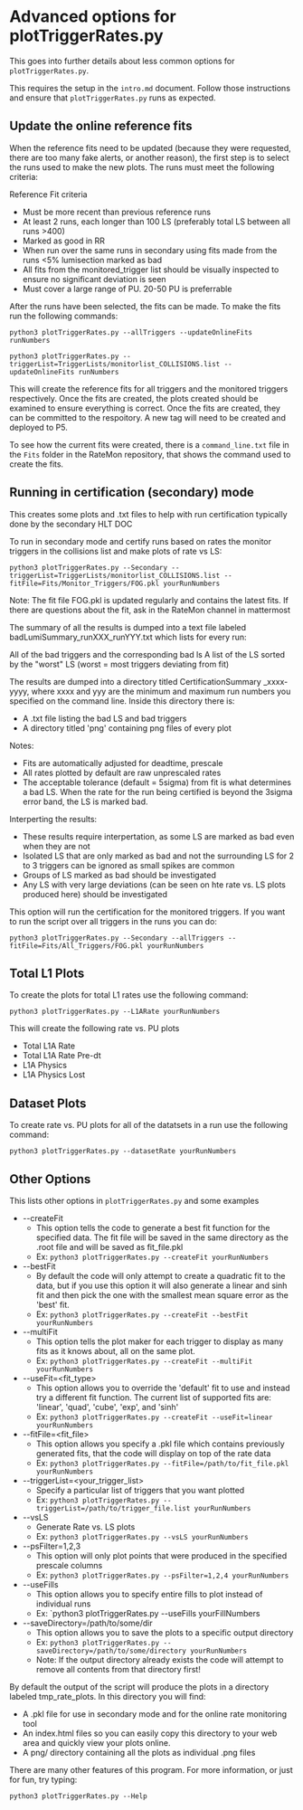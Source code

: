 # Advanced options for plotTriggerRates.py

This goes into further details about less common options for `plotTriggerRates.py`.

This requires the setup in the `intro.md` document. Follow those instructions and ensure that `plotTriggerRates.py` runs as expected.

## Update the online reference fits

When the reference fits need to be updated (because they were requested, there are too many fake alerts, or another reason), the first step is to select the runs used to make the new plots. The runs must meet the following criteria:

Reference Fit criteria
- Must be more recent than previous reference runs
- At least 2 runs, each longer than 100 LS (preferably total LS between all runs >400)
- Marked as good in RR
- When run over the same runs in secondary using fits made from the runs <5% lumisection marked as bad
- All fits from the monitored_trigger list should be visually inspected to ensure no significant deviation is seen
- Must cover a large range of PU. 20-50 PU is preferrable

After the runs have been selected, the fits can be made. To make the fits run the following commands:

```
python3 plotTriggerRates.py --allTriggers --updateOnlineFits runNumbers

python3	plotTriggerRates.py --triggerList=TriggerLists/monitorlist_COLLISIONS.list --updateOnlineFits runNumbers
```

This will create the reference fits for all triggers and the monitored triggers respectively. Once the fits are created, the plots created should be examined to ensure everything is correct.
Once the fits are created, they can be committed to the respoitory. A new tag will need to be created and deployed to P5.

To see how the current fits were created, there is a `command_line.txt` file in the `Fits` folder in the RateMon repository, that shows the command used to create the fits.

## Running in certification (secondary) mode 

This creates some plots and .txt files to help with run certification typically done by the secondary HLT DOC

To run in secondary mode and certify runs based on rates the monitor triggers in the collisions list and make plots of rate vs LS:

```
python3 plotTriggerRates.py --Secondary --triggerList=TriggerLists/monitorlist_COLLISIONS.list --fitFile=Fits/Monitor_Triggers/FOG.pkl yourRunNumbers
```

Note: The fit file FOG.pkl is updated regularly and contains the latest fits. If there are questions about the fit, ask in the RateMon channel in mattermost

The summary of all the results is dumped into a text file labeled badLumiSummary_runXXX_runYYY.txt which lists for every run:

All of the bad triggers and the corresponding bad ls
A list of the LS sorted by the "worst" LS (worst = most triggers deviating from fit) 

The results are dumped into a directory titled CertificationSummary _xxxx-yyyy, where xxxx and yyy are the minimum and maximum run numbers you specified on the command line. Inside this directory there is:

- A .txt file listing the bad LS and bad triggers
- A directory titled 'png' containing png files of every plot 

Notes:

- Fits are automatically adjusted for deadtime, prescale
- All rates plotted by default are raw unprescaled rates
- The acceptable tolerance (default = 5sigma) from fit is what determines a bad LS. When the rate for the run being certified is beyond the 3sigma error band, the LS is marked bad. 

Interperting the results:

- These results require interpertation, as some LS are marked as bad even when they are not
- Isolated LS that are only marked as bad and not the surrounding LS for 2 to 3 triggers can be ignored as small spikes are common
- Groups of LS marked as bad should be investigated
- Any LS with very large deviations (can be seen on hte rate vs. LS plots produced here) should be investigated

This option will run the certification for the monitored triggers. If you want to run the script over all triggers in the runs you can do:

```
python3 plotTriggerRates.py --Secondary --allTriggers --fitFile=Fits/All_Triggers/FOG.pkl yourRunNumbers
```

## Total L1 Plots

To create the plots for total L1 rates use the following command:

```
python3 plotTriggerRates.py --L1ARate yourRunNumbers
```

This will create the following rate vs. PU plots
- Total L1A Rate
- Total L1A Rate Pre-dt
- L1A Physics
- L1A Physics Lost

## Dataset Plots

To create rate vs. PU plots for all of the datatsets in a run use the following command:

```
python3 plotTriggerRates.py --datasetRate yourRunNumbers
```

## Other Options

This lists other options in `plotTriggerRates.py` and some examples

- --createFit
   - This option tells the code to generate a best fit function for the specified data. The fit file will be saved in the same directory as the .root file and will be saved as fit_file.pkl
   - Ex: `python3 plotTriggerRates.py --createFit yourRunNumbers`
- --bestFit
   - By default the code will only attempt to create a quadratic fit to the data, but if you use this option it will also generate a linear and sinh fit and then pick the one with the smallest mean square error as the 'best' fit.
   - Ex: `python3 plotTriggerRates.py --createFit --bestFit yourRunNumbers`
- --multiFit
   - This option tells the plot maker for each trigger to display as many fits as it knows about, all on the same plot.
   - Ex: `python3 plotTriggerRates.py --createFit --multiFit yourRunNumbers`
- --useFit=<fit_type>
   - This option allows you to override the 'default' fit to use and instead try a different fit function. The current list of supported fits are: 'linear', 'quad', 'cube', 'exp', and 'sinh'
   - Ex: `python3 plotTriggerRates.py --createFit --useFit=linear yourRunNumbers`
- --fitFile=<fit_file>
   - This option allows you specify a .pkl file which contains previously generated fits, that the code will display on top of the rate data
   - Ex: `python3 plotTriggerRates.py --fitFile=/path/to/fit_file.pkl yourRunNumbers`
- --triggerList=<your_trigger_list>
   - Specify a particular list of triggers that you want plotted
   - Ex: `python3 plotTriggerRates.py --triggerList=/path/to/trigger_file.list yourRunNumbers`
- --vsLS
   - Generate Rate vs. LS plots
   - Ex: `python3 plotTriggerRates.py --vsLS yourRunNumbers`
- --psFilter=1,2,3
   - This option will only plot points that were produced in the specified prescale columns
   - Ex: `python3 plotTriggerRates.py --psFilter=1,2,4 yourRunNumbers`
- --useFills
   - This option allows you to specify entire fills to plot instead of individual runs
   - Ex: `python3 plotTriggerRates.py --useFills yourFillNumbers
- --saveDirectory=/path/to/some/dir
   - This option allows you to save the plots to a specific output directory
   - Ex: `python3 plotTriggerRates.py --saveDirectory=/path/to/some/directory yourRunNumbers`
   - Note: If the output directory already exists the code will attempt to remove all contents from that directory first! 

By default the output of the script will produce the plots in a directory labeled tmp_rate_plots. In this directory you will find:

- A .pkl file for use in secondary mode and for the online rate monitoring tool
- An index.html files so you can easily copy this directory to your web area and quickly view your plots online.
- A png/ directory containing all the plots as individual .png files 

There are many other features of this program. For more information, or just for fun, try typing:

```
python3 plotTriggerRates.py --Help 
```